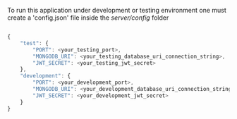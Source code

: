To run this application under development or testing environment one must create a 'config.json' file inside the *server/config* folder

```javascript

{
    "test": {
        "PORT": <your_testing_port>,
        "MONGODB_URI": <your_testing_database_uri_connection_string>,
        "JWT_SECRET": <your_testing_jwt_secret>
    },
    "development": {
        "PORT": <your_development_port>,
        "MONGODB_URI": <your_development_database_uri_connection_string>,
        "JWT_SECRET": <your_development_jwt_secret>
    }
}

```